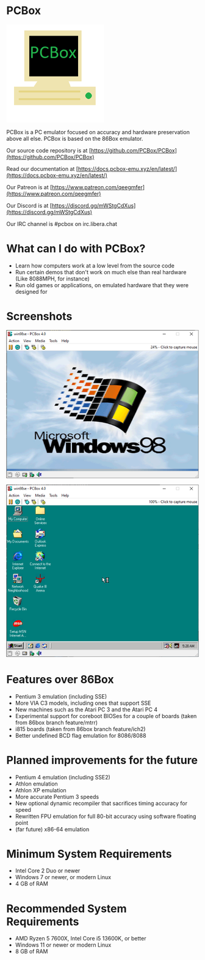 PCBox
=====

![](pcboxlogo.png)

PCBox is a PC emulator focused on accuracy and hardware preservation above all else.
PCBox is based on the 86Box emulator.

Our source code repository is at [https://github.com/PCBox/PCBox](https://github.com/PCBox/PCBox)

Read our documentation at [https://docs.pcbox-emu.xyz/en/latest/](https://docs.pcbox-emu.xyz/en/latest/)

Our Patreon is at [https://www.patreon.com/qeegmfer](https://www.patreon.com/qeegmfer)

Our Discord is at [https://discord.gg/mWStgCdXus](https://discord.gg/mWStgCdXus)

Our IRC channel is #pcbox on irc.libera.chat

What can I do with PCBox?
=========================
- Learn how computers work at a low level from the source code
- Run certain demos that don't work on much else than real hardware (Like 8088MPH, for instance)
- Run old games or applications, on emulated hardware that they were designed for

Screenshots
===========
![](Untitled.png)

![](Untitled1.png)

Features over 86Box
===================
- Pentium 3 emulation (including SSE)
- More VIA C3 models, including ones that support SSE
- New machines such as the Atari PC 3 and the Atari PC 4
- Experimental support for coreboot BIOSes for a couple of boards (taken from 86box branch feature/mtrr)
- i815 boards (taken from 86box branch feature/ich2)
- Better undefined BCD flag emulation for 8086/8088

Planned improvements for the future
===================================
- Pentium 4 emulation (including SSE2)
- Athlon emulation
- Athlon XP emulation
- More accurate Pentium 3 speeds
- New optional dynamic recompiler that sacrifices timing accuracy for speed
- Rewritten FPU emulation for full 80-bit accuracy using software floating point
- (far future) x86-64 emulation

Minimum System Requirements
===========================
- Intel Core 2 Duo or newer
- Windows 7 or newer, or modern Linux
- 4 GB of RAM

Recommended System Requirements
===============================
- AMD Ryzen 5 7600X, Intel Core i5 13600K, or better
- Windows 11 or newer or modern Linux
- 8 GB of RAM
